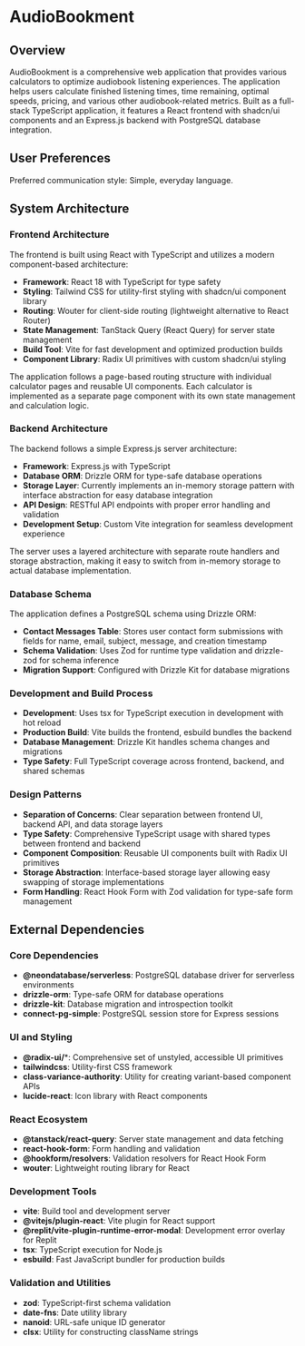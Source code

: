 # AudioBookment

## Overview

AudioBookment is a comprehensive web application that provides various calculators to optimize audiobook listening experiences. The application helps users calculate finished listening times, time remaining, optimal speeds, pricing, and various other audiobook-related metrics. Built as a full-stack TypeScript application, it features a React frontend with shadcn/ui components and an Express.js backend with PostgreSQL database integration.

## User Preferences

Preferred communication style: Simple, everyday language.

## System Architecture

### Frontend Architecture
The frontend is built using React with TypeScript and utilizes a modern component-based architecture:

- **Framework**: React 18 with TypeScript for type safety
- **Styling**: Tailwind CSS for utility-first styling with shadcn/ui component library
- **Routing**: Wouter for client-side routing (lightweight alternative to React Router)
- **State Management**: TanStack Query (React Query) for server state management
- **Build Tool**: Vite for fast development and optimized production builds
- **Component Library**: Radix UI primitives with custom shadcn/ui styling

The application follows a page-based routing structure with individual calculator pages and reusable UI components. Each calculator is implemented as a separate page component with its own state management and calculation logic.

### Backend Architecture
The backend follows a simple Express.js server architecture:

- **Framework**: Express.js with TypeScript
- **Database ORM**: Drizzle ORM for type-safe database operations
- **Storage Layer**: Currently implements an in-memory storage pattern with interface abstraction for easy database integration
- **API Design**: RESTful API endpoints with proper error handling and validation
- **Development Setup**: Custom Vite integration for seamless development experience

The server uses a layered architecture with separate route handlers and storage abstraction, making it easy to switch from in-memory storage to actual database implementation.

### Database Schema
The application defines a PostgreSQL schema using Drizzle ORM:

- **Contact Messages Table**: Stores user contact form submissions with fields for name, email, subject, message, and creation timestamp
- **Schema Validation**: Uses Zod for runtime type validation and drizzle-zod for schema inference
- **Migration Support**: Configured with Drizzle Kit for database migrations

### Development and Build Process
- **Development**: Uses tsx for TypeScript execution in development with hot reload
- **Production Build**: Vite builds the frontend, esbuild bundles the backend
- **Database Management**: Drizzle Kit handles schema changes and migrations
- **Type Safety**: Full TypeScript coverage across frontend, backend, and shared schemas

### Design Patterns
- **Separation of Concerns**: Clear separation between frontend UI, backend API, and data storage layers
- **Type Safety**: Comprehensive TypeScript usage with shared types between frontend and backend
- **Component Composition**: Reusable UI components built with Radix UI primitives
- **Storage Abstraction**: Interface-based storage layer allowing easy swapping of storage implementations
- **Form Handling**: React Hook Form with Zod validation for type-safe form management

## External Dependencies

### Core Dependencies
- **@neondatabase/serverless**: PostgreSQL database driver for serverless environments
- **drizzle-orm**: Type-safe ORM for database operations
- **drizzle-kit**: Database migration and introspection toolkit
- **connect-pg-simple**: PostgreSQL session store for Express sessions

### UI and Styling
- **@radix-ui/***: Comprehensive set of unstyled, accessible UI primitives
- **tailwindcss**: Utility-first CSS framework
- **class-variance-authority**: Utility for creating variant-based component APIs
- **lucide-react**: Icon library with React components

### React Ecosystem
- **@tanstack/react-query**: Server state management and data fetching
- **react-hook-form**: Form handling and validation
- **@hookform/resolvers**: Validation resolvers for React Hook Form
- **wouter**: Lightweight routing library for React

### Development Tools
- **vite**: Build tool and development server
- **@vitejs/plugin-react**: Vite plugin for React support
- **@replit/vite-plugin-runtime-error-modal**: Development error overlay for Replit
- **tsx**: TypeScript execution for Node.js
- **esbuild**: Fast JavaScript bundler for production builds

### Validation and Utilities
- **zod**: TypeScript-first schema validation
- **date-fns**: Date utility library
- **nanoid**: URL-safe unique ID generator
- **clsx**: Utility for constructing className strings